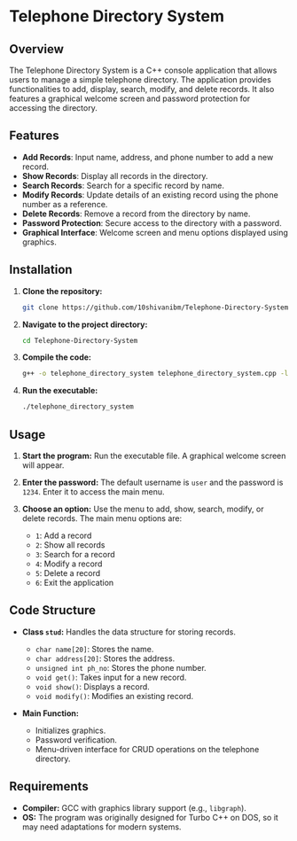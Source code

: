 # Telephone Directory System

## Overview

The Telephone Directory System is a C++ console application that allows users to manage a simple telephone directory. The application provides functionalities to add, display, search, modify, and delete records. It also features a graphical welcome screen and password protection for accessing the directory.

## Features

- **Add Records**: Input name, address, and phone number to add a new record.
- **Show Records**: Display all records in the directory.
- **Search Records**: Search for a specific record by name.
- **Modify Records**: Update details of an existing record using the phone number as a reference.
- **Delete Records**: Remove a record from the directory by name.
- **Password Protection**: Secure access to the directory with a password.
- **Graphical Interface**: Welcome screen and menu options displayed using graphics.

## Installation

1. **Clone the repository:**
    ```sh
    git clone https://github.com/10shivanibm/Telephone-Directory-System.git
    ```
2. **Navigate to the project directory:**
    ```sh
    cd Telephone-Directory-System
    ```
3. **Compile the code:**
    ```sh
    g++ -o telephone_directory_system telephone_directory_system.cpp -lgraph
    ```
4. **Run the executable:**
    ```sh
    ./telephone_directory_system
    ```

## Usage

1. **Start the program:**
   Run the executable file. A graphical welcome screen will appear.

2. **Enter the password:**
   The default username is `user` and the password is `1234`. Enter it to access the main menu.

3. **Choose an option:**
   Use the menu to add, show, search, modify, or delete records. The main menu options are:
   - `1`: Add a record
   - `2`: Show all records
   - `3`: Search for a record
   - `4`: Modify a record
   - `5`: Delete a record
   - `6`: Exit the application

## Code Structure

- **Class `stud`:** Handles the data structure for storing records.
  - `char name[20]`: Stores the name.
  - `char address[20]`: Stores the address.
  - `unsigned int ph_no`: Stores the phone number.
  - `void get()`: Takes input for a new record.
  - `void show()`: Displays a record.
  - `void modify()`: Modifies an existing record.

- **Main Function:**
  - Initializes graphics.
  - Password verification.
  - Menu-driven interface for CRUD operations on the telephone directory.

## Requirements

- **Compiler:** GCC with graphics library support (e.g., `libgraph`).
- **OS:** The program was originally designed for Turbo C++ on DOS, so it may need adaptations for modern systems.
